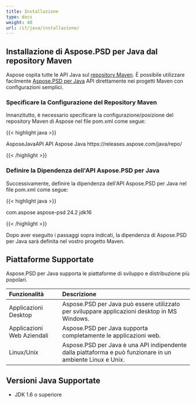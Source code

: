 ```yaml
---
title: Installazione
type: docs
weight: 40
url: /it/java/installazione/
---
```


## **Installazione di Aspose.PSD per Java dal repository Maven**
Aspose ospita tutte le API Java sul [repository Maven](https://releases.aspose.com/java/repo/com/aspose/). È possibile utilizzare facilmente [Aspose.PSD per Java](https://releases.aspose.com/java/repo/com/aspose/aspose-psd/) API direttamente nei progetti Maven con configurazioni semplici.
### **Specificare la Configurazione del Repository Maven**
Innanzitutto, è necessario specificare la configurazione/posizione del repository Maven di Aspose nel file pom.xml come segue:

{{< highlight java >}}

 <repositories>
    <repository>
        <id>AsposeJavaAPI</id>
        <name>API Aspose Java</name>
        <url>https://releases.aspose.com/java/repo/</url>
    </repository>
</repositories>

{{< /highlight >}}
### **Definire la Dipendenza dell'API Aspose.PSD per Java**
Successivamente, definire la dipendenza dell'API Aspose.PSD per Java nel file pom.xml come segue:

{{< highlight java >}}

 <dependencies>
    <dependency>
        <groupId>com.aspose</groupId>
        <artifactId>aspose-psd</artifactId>
        <version>24.2</version>
        <classifier>jdk16</classifier>
    </dependency>
</dependencies>

{{< /highlight >}}

Dopo aver eseguito i passaggi sopra indicati, la dipendenza di Aspose.PSD per Java sarà definita nel vostro progetto Maven.
## **Piattaforme Supportate**
Aspose.PSD per Java supporta le piattaforme di sviluppo e distribuzione più popolari.

|**Funzionalità**|**Descrizione**|
| :- | :- |
|Applicazioni Desktop|Aspose.PSD per Java può essere utilizzato per sviluppare applicazioni desktop in MS Windows.|
|Applicazioni Web Aziendali|Aspose.PSD per Java supporta completamente le applicazioni web.|
|Linux/Unix|Aspose.PSD per Java è una API indipendente dalla piattaforma e può funzionare in un ambiente Linux e Unix.|
## **Versioni Java Supportate**
- JDK 1.6 o superiore
